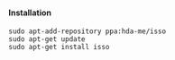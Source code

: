 #### Installation
```
sudo apt-add-repository ppa:hda-me/isso
sudo apt-get update
sudo apt-get install isso
```
